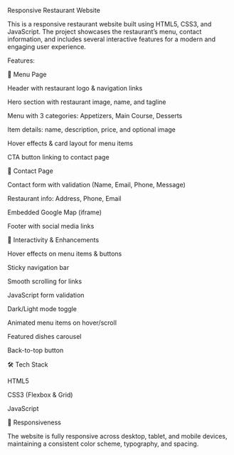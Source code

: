 Responsive Restaurant Website

This is a responsive restaurant website built using HTML5, CSS3, and JavaScript. The project showcases the restaurant’s menu, contact information, and includes several interactive features for a modern and engaging user experience.

Features:

📌 Menu Page

Header with restaurant logo & navigation links

Hero section with restaurant image, name, and tagline

Menu with 3 categories: Appetizers, Main Course, Desserts

Item details: name, description, price, and optional image

Hover effects & card layout for menu items

CTA button linking to contact page

📌 Contact Page

Contact form with validation (Name, Email, Phone, Message)

Restaurant info: Address, Phone, Email

Embedded Google Map (iframe)

Footer with social media links

📌 Interactivity & Enhancements

Hover effects on menu items & buttons

Sticky navigation bar

Smooth scrolling for links

JavaScript form validation

Dark/Light mode toggle

Animated menu items on hover/scroll

Featured dishes carousel

Back-to-top button

🛠️ Tech Stack

HTML5

CSS3 (Flexbox & Grid)

JavaScript

📱 Responsiveness

The website is fully responsive across desktop, tablet, and mobile devices, maintaining a consistent color scheme, typography, and spacing.
